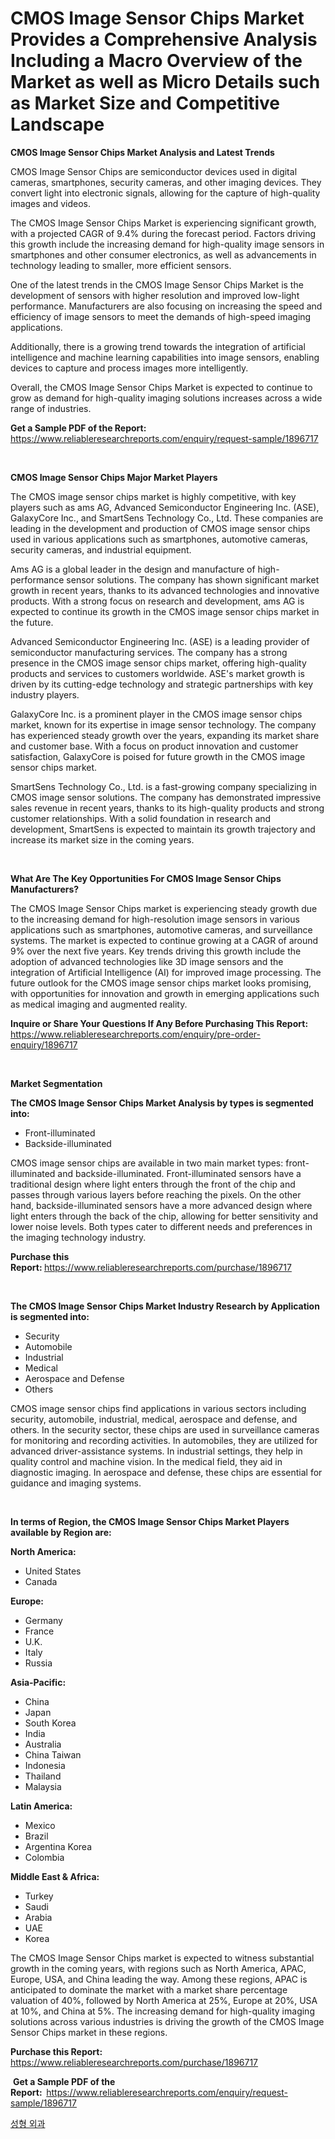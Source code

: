 <p><h1>CMOS Image Sensor Chips Market Provides a Comprehensive Analysis Including a Macro Overview of the Market as well as Micro Details such as Market Size and Competitive Landscape</h1></p><p><strong>CMOS Image Sensor Chips Market Analysis and Latest Trends</strong></p>
<p><p>CMOS Image Sensor Chips are semiconductor devices used in digital cameras, smartphones, security cameras, and other imaging devices. They convert light into electronic signals, allowing for the capture of high-quality images and videos. </p><p>The CMOS Image Sensor Chips Market is experiencing significant growth, with a projected CAGR of 9.4% during the forecast period. Factors driving this growth include the increasing demand for high-quality image sensors in smartphones and other consumer electronics, as well as advancements in technology leading to smaller, more efficient sensors.</p><p>One of the latest trends in the CMOS Image Sensor Chips Market is the development of sensors with higher resolution and improved low-light performance. Manufacturers are also focusing on increasing the speed and efficiency of image sensors to meet the demands of high-speed imaging applications.</p><p>Additionally, there is a growing trend towards the integration of artificial intelligence and machine learning capabilities into image sensors, enabling devices to capture and process images more intelligently.</p><p>Overall, the CMOS Image Sensor Chips Market is expected to continue to grow as demand for high-quality imaging solutions increases across a wide range of industries.</p></p>
<p><strong>Get a Sample PDF of the Report:&nbsp;</strong> <a href="https://www.reliableresearchreports.com/enquiry/request-sample/1896717">https://www.reliableresearchreports.com/enquiry/request-sample/1896717</a></p>
<p>&nbsp;</p>
<p><strong>CMOS Image Sensor Chips Major Market Players</strong></p>
<p><p>The CMOS image sensor chips market is highly competitive, with key players such as ams AG, Advanced Semiconductor Engineering Inc. (ASE), GalaxyCore Inc., and SmartSens Technology Co., Ltd. These companies are leading in the development and production of CMOS image sensor chips used in various applications such as smartphones, automotive cameras, security cameras, and industrial equipment.</p><p>Ams AG is a global leader in the design and manufacture of high-performance sensor solutions. The company has shown significant market growth in recent years, thanks to its advanced technologies and innovative products. With a strong focus on research and development, ams AG is expected to continue its growth in the CMOS image sensor chips market in the future.</p><p>Advanced Semiconductor Engineering Inc. (ASE) is a leading provider of semiconductor manufacturing services. The company has a strong presence in the CMOS image sensor chips market, offering high-quality products and services to customers worldwide. ASE's market growth is driven by its cutting-edge technology and strategic partnerships with key industry players.</p><p>GalaxyCore Inc. is a prominent player in the CMOS image sensor chips market, known for its expertise in image sensor technology. The company has experienced steady growth over the years, expanding its market share and customer base. With a focus on product innovation and customer satisfaction, GalaxyCore is poised for future growth in the CMOS image sensor chips market.</p><p>SmartSens Technology Co., Ltd. is a fast-growing company specializing in CMOS image sensor solutions. The company has demonstrated impressive sales revenue in recent years, thanks to its high-quality products and strong customer relationships. With a solid foundation in research and development, SmartSens is expected to maintain its growth trajectory and increase its market size in the coming years.</p></p>
<p>&nbsp;</p>
<p><strong>What Are The Key Opportunities For CMOS Image Sensor Chips Manufacturers?</strong></p>
<p><p>The CMOS Image Sensor Chips market is experiencing steady growth due to the increasing demand for high-resolution image sensors in various applications such as smartphones, automotive cameras, and surveillance systems. The market is expected to continue growing at a CAGR of around 9% over the next five years. Key trends driving this growth include the adoption of advanced technologies like 3D image sensors and the integration of Artificial Intelligence (AI) for improved image processing. The future outlook for the CMOS image sensor chips market looks promising, with opportunities for innovation and growth in emerging applications such as medical imaging and augmented reality.</p></p>
<p><strong>Inquire or Share Your Questions If Any Before Purchasing This Report:</strong> <a href="https://www.reliableresearchreports.com/enquiry/pre-order-enquiry/1896717">https://www.reliableresearchreports.com/enquiry/pre-order-enquiry/1896717</a></p>
<p>&nbsp;</p>
<p><strong>Market Segmentation</strong></p>
<p><strong>The CMOS Image Sensor Chips Market Analysis by types is segmented into:</strong></p>
<p><ul><li>Front-illuminated</li><li>Backside-illuminated</li></ul></p>
<p><p>CMOS image sensor chips are available in two main market types: front-illuminated and backside-illuminated. Front-illuminated sensors have a traditional design where light enters through the front of the chip and passes through various layers before reaching the pixels. On the other hand, backside-illuminated sensors have a more advanced design where light enters through the back of the chip, allowing for better sensitivity and lower noise levels. Both types cater to different needs and preferences in the imaging technology industry.</p></p>
<p><strong>Purchase this Report:&nbsp;</strong><a href="https://www.reliableresearchreports.com/purchase/1896717">https://www.reliableresearchreports.com/purchase/1896717</a></p>
<p>&nbsp;</p>
<p><strong>The CMOS Image Sensor Chips Market Industry Research by Application is segmented into:</strong></p>
<p><ul><li>Security</li><li>Automobile</li><li>Industrial</li><li>Medical</li><li>Aerospace and Defense</li><li>Others</li></ul></p>
<p><p>CMOS image sensor chips find applications in various sectors including security, automobile, industrial, medical, aerospace and defense, and others. In the security sector, these chips are used in surveillance cameras for monitoring and recording activities. In automobiles, they are utilized for advanced driver-assistance systems. In industrial settings, they help in quality control and machine vision. In the medical field, they aid in diagnostic imaging. In aerospace and defense, these chips are essential for guidance and imaging systems.</p></p>
<p>&nbsp;</p>
<p><strong>In terms of Region, the CMOS Image Sensor Chips Market Players available by Region are:</strong></p>
<p>
    <p> <strong> North America: </strong>
        <ul>
            <li>United States</li>
            <li>Canada</li>
        </ul>
        </p> 
    <p> <strong> Europe: </strong>
        <ul>
            <li>Germany</li>
            <li>France</li>
            <li>U.K.</li>
            <li>Italy</li>
            <li>Russia</li>
        </ul>
        </p> 
    <p> <strong> Asia-Pacific: </strong>
        <ul>
            <li>China</li>
            <li>Japan</li>
            <li>South Korea</li>
            <li>India</li>
            <li>Australia</li>
            <li>China Taiwan</li>
            <li>Indonesia</li>
            <li>Thailand</li>
            <li>Malaysia</li>
        </ul>
        </p> 
    <p> <strong> Latin America: </strong>
        <ul>
            <li>Mexico</li>
            <li>Brazil</li>
            <li>Argentina Korea</li>
            <li>Colombia</li>
        </ul>
        </p> 
    <p> <strong> Middle East & Africa: </strong>
        <ul>
            <li>Turkey</li>
            <li>Saudi</li>
            <li>Arabia</li>
            <li>UAE</li>
            <li>Korea</li>
        </ul>
    </p>
    </p>
<p><p>The CMOS Image Sensor Chips market is expected to witness substantial growth in the coming years, with regions such as North America, APAC, Europe, USA, and China leading the way. Among these regions, APAC is anticipated to dominate the market with a market share percentage valuation of 40%, followed by North America at 25%, Europe at 20%, USA at 10%, and China at 5%. The increasing demand for high-quality imaging solutions across various industries is driving the growth of the CMOS Image Sensor Chips market in these regions.</p></p>
<p><strong>Purchase this Report: </strong><a href="https://www.reliableresearchreports.com/purchase/1896717">https://www.reliableresearchreports.com/purchase/1896717</a></p>
<p>&nbsp;<strong>Get a Sample PDF of the Report:&nbsp;&nbsp;</strong><a href="https://www.reliableresearchreports.com/enquiry/request-sample/1896717">https://www.reliableresearchreports.com/enquiry/request-sample/1896717</a></p>
<p><strong></strong></p>
<p><p><a href="https://github.com/oajzkywllm460/Market-Research-Report-List-1/blob/main/505834712983.md">성형 외과</a></p></p>